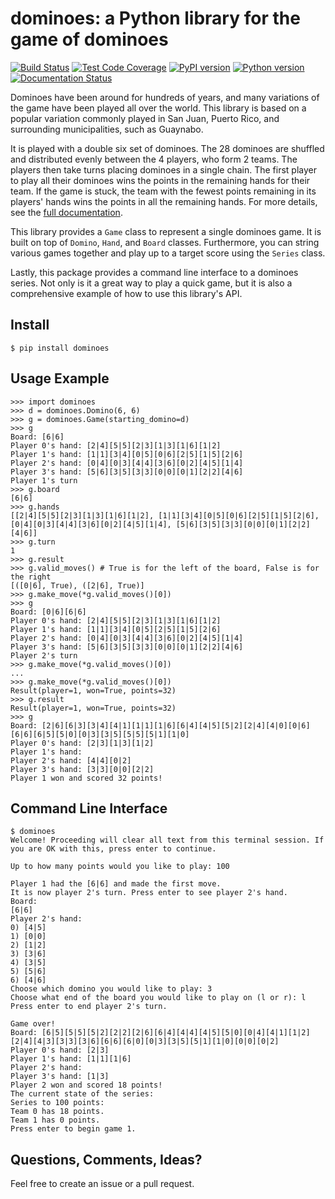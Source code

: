 dominoes: a Python library for the game of dominoes
===================================================

[![Build Status](https://travis-ci.org/abw333/dominoes.svg?branch=master)](https://travis-ci.org/abw333/dominoes)
[![Test Code Coverage](https://codecov.io/gh/abw333/dominoes/branch/master/graph/badge.svg)](https://codecov.io/gh/abw333/dominoes)
[![PyPI version](https://badge.fury.io/py/dominoes.svg)](https://badge.fury.io/py/dominoes)
[![Python version](https://img.shields.io/badge/python-3.5-brightgreen.svg)](https://www.python.org/)
[![Documentation Status](https://readthedocs.org/projects/dominoes/badge/?version=latest)](https://dominoes.readthedocs.io/en/latest/?badge=latest)


Dominoes have been around for hundreds of years, and many variations of the game have been played all over the world. This library is based on a popular variation commonly played in San Juan, Puerto Rico, and surrounding municipalities, such as Guaynabo.

It is played with a double six set of dominoes. The 28 dominoes are shuffled and distributed evenly between the 4 players, who form 2 teams. The players then take turns placing dominoes in a single chain. The first player to play all their dominoes wins the points in the remaining hands for their team. If the game is stuck, the team with the fewest points remaining in its players' hands wins the points in all the remaining hands. For more details, see the [full documentation](https://dominoes.readthedocs.io/en/latest/#game).

This library provides a	`Game` class to	represent a single dominoes game. It is built on top of `Domino`, `Hand`, and `Board` classes. Furthermore, you can string various games together and play up to a target score using the `Series` class.

Lastly, this package provides a command line interface to a dominoes series. Not only is it a great way to play a quick game, but it is also a comprehensive example of how to use this library's API.

## Install

```
$ pip install dominoes
```

## Usage Example

```
>>> import dominoes
>>> d = dominoes.Domino(6, 6)
>>> g = dominoes.Game(starting_domino=d)
>>> g
Board: [6|6]
Player 0's hand: [2|4][5|5][2|3][1|3][1|6][1|2]
Player 1's hand: [1|1][3|4][0|5][0|6][2|5][1|5][2|6]
Player 2's hand: [0|4][0|3][4|4][3|6][0|2][4|5][1|4]
Player 3's hand: [5|6][3|5][3|3][0|0][0|1][2|2][4|6]
Player 1's turn
>>> g.board
[6|6]
>>> g.hands
[[2|4][5|5][2|3][1|3][1|6][1|2], [1|1][3|4][0|5][0|6][2|5][1|5][2|6], [0|4][0|3][4|4][3|6][0|2][4|5][1|4], [5|6][3|5][3|3][0|0][0|1][2|2][4|6]]
>>> g.turn
1
>>> g.result
>>> g.valid_moves() # True is for the left of the board, False is for the right
[([0|6], True), ([2|6], True)]
>>> g.make_move(*g.valid_moves()[0])
>>> g
Board: [0|6][6|6]
Player 0's hand: [2|4][5|5][2|3][1|3][1|6][1|2]
Player 1's hand: [1|1][3|4][0|5][2|5][1|5][2|6]
Player 2's hand: [0|4][0|3][4|4][3|6][0|2][4|5][1|4]
Player 3's hand: [5|6][3|5][3|3][0|0][0|1][2|2][4|6]
Player 2's turn
>>> g.make_move(*g.valid_moves()[0])
...
>>> g.make_move(*g.valid_moves()[0])
Result(player=1, won=True, points=32)
>>> g.result
Result(player=1, won=True, points=32)
>>> g
Board: [2|6][6|3][3|4][4|1][1|1][1|6][6|4][4|5][5|2][2|4][4|0][0|6][6|6][6|5][5|0][0|3][3|5][5|5][5|1][1|0]
Player 0's hand: [2|3][1|3][1|2]
Player 1's hand:
Player 2's hand: [4|4][0|2]
Player 3's hand: [3|3][0|0][2|2]
Player 1 won and scored 32 points!
```

## Command Line Interface

```
$ dominoes
Welcome! Proceeding will clear all text from this terminal session. If you are OK with this, press enter to continue.
```

```
Up to how many points would you like to play: 100
```

```
Player 1 had the [6|6] and made the first move.
It is now player 2's turn. Press enter to see player 2's hand.
Board:
[6|6]
Player 2's hand:
0) [4|5]
1) [0|0]
2) [1|2]
3) [3|6]
4) [3|5]
5) [5|6]
6) [4|6]
Choose which domino you would like to play: 3
Choose what end of the board you would like to play on (l or r): l
Press enter to end player 2's turn.
```

```
Game over!
Board: [6|5][5|5][5|2][2|2][2|6][6|4][4|4][4|5][5|0][0|4][4|1][1|2][2|4][4|3][3|3][3|6][6|6][6|0][0|3][3|5][5|1][1|0][0|0][0|2]
Player 0's hand: [2|3]
Player 1's hand: [1|1][1|6]
Player 2's hand:
Player 3's hand: [1|3]
Player 2 won and scored 18 points!
The current state of the series:
Series to 100 points:
Team 0 has 18 points.
Team 1 has 0 points.
Press enter to begin game 1.
```

## Questions, Comments, Ideas?

Feel free to create an issue or a pull request.
